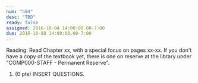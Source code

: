 ```yaml
---
num: "h04"
desc: "TBD"
ready: false
assigned: 2016-10-04 14:00:00.00-7:00
due: 2016-10-08 14:00:00.00-7:00
---
```

Reading: Read Chapter xx, with a special focus on pages xx-xx.    If you don't have a copy of the textbook yet, there is one on reserve at the library under "COMP000-STAFF - Permanent Reserve".

1.	(0 pts) INSERT QUESTIONS.
	<div style="margin-bottom:4em"></div>
